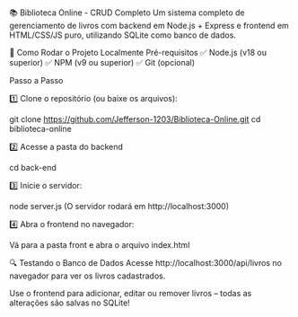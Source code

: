 📚 Biblioteca Online - CRUD Completo
Um sistema completo de gerenciamento de livros com backend em Node.js + Express e frontend em HTML/CSS/JS puro, utilizando SQLite como banco de dados.

🚀 Como Rodar o Projeto Localmente
Pré-requisitos
✅ Node.js (v18 ou superior)
✅ NPM (v9 ou superior)
✅ Git (opcional)

Passo a Passo

1️⃣ Clone o repositório (ou baixe os arquivos):

git clone https://github.com/Jefferson-1203/Biblioteca-Online.git
cd biblioteca-online

2️⃣ Acesse a pasta do backend

cd back-end

3️⃣ Inicie o servidor:

node server.js
(O servidor rodará em http://localhost:3000)

4️⃣ Abra o frontend no navegador:

Vá para a pasta front e abra o arquivo index.html

🔍 Testando o Banco de Dados
Acesse http://localhost:3000/api/livros no navegador para ver os livros cadastrados.

Use o frontend para adicionar, editar ou remover livros – todas as alterações são salvas no SQLite!
